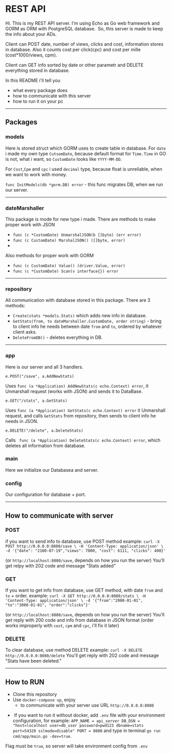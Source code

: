 # REST API
Hi. This is my REST API server. I'm using Echo as Go web framework and GORM as ORM with PostgreSQL database.
 So, this server is made to keep the info about your ADs. 
 
 Client can POST date, number of views, clicks and cost, information stores in database. Also it counts cost per click(cpc) and cost per mille (cost*1000/views, cpm).
 
 Client can GET info sorted by date or other parametr and DELETE everything stored in database.
 
In this README i'll tell you
- what every package does
- how to communicate with this server
- how to run it on your pc

_____
## Packages
### models
Here is stored struct which GORM uses to create table in database. 
For `date` i made my own type `CutsomDate`, because default format for `Time.Time` in GO is not, what i want, so `CustomDate` looks like `YYYY-MM-DD`.

For `Cost`,`Cpm` and `cpc` i used `decimal` type, because float is unreliable, when we want to work with money.

`func InitModels(db *gorm.DB) error` - this func migrates DB, when we run our server.
_____
### dateMarshaller
This package is mode for new type i made. There are methods to make proper work with JSON
- `func (c *CustomDate) UnmarshalJSON(b []byte) (err error)`
- `func (c CustomDate) MarshalJSON() ([]byte, error)`
- 
Also methods for proper work with GORM
- `func (c CustomDate) Value() (driver.Value, error)`
- `func (c *CustomDate) Scan(v interface{}) error`
_____
### repository
All communication with database stored in this package. There are 3 methods: 
- `Create(stats *models.Stats)` which adds new info in database.
- `GetStats(from, to dateMarshaller.CustomDate, order string)` - bring to client info he needs between date `from` and `to`, ordered by whatever client asks.
- `DeleteFromDB()` - deletes everything in DB.
_____
### app
Here is our server and all 3 handlers.
```golang
e.POST("/save", a.AddNewStats)
``` 
Uses `func (a *Application) AddNewStats(c echo.Context) error`, it Unmarshall request (works with JSON) and sends it to DataBase.
```golang
e.GET("/stats", a.GetStats)
``` 
Uses `func (a *Application) GetStats(c echo.Context) error` it Unmarshall request, and calls `GetStats` from repository, then sends to client info he needs in JSON.
```golang
e.DELETE("/delete", a.DeleteStats)
``` 
Calls ` func (a *Application) DeleteStats(c echo.Context) error`, which deletes all information from database.
### main
Here we initialize our Databasea and server.
### config
Our configuration for database + port.
___
## How to communicate with server
### POST
if you want to send info to database, use POST method 
example: 
`curl -X POST http://0.0.0.0:8080/save \
-H 'Content-Type: application/json' \
-d '{"date": "2100-07-19","views": 7000, "cost": 6111, "clicks": 400}'`

(or `http://localhost:8080/save`, depends on how you run the server)
You'll get relpy with 202 code and message "Stats added"
### GET
If you want to get info from database, use GET method, with date `from` and `to` + order.
example: `curl -X GET http://0.0.0.0:8080/stats \
-H 'Content-Type: application/json' \
-d '{"from":"2000-01-01", "to":"3000-01-01", "order":"clicks"}'` 

(or `http://localhost:8080/save`, depends on how you run the server)
You'll get reply with 200 code and info from database in JSON format (order works improperly with `cost`, `cpm` and `cpc`, i'll fix it later)
### DELETE
To clear database, use method DELETE
example: `curl -X DELETE http://0.0.0.0:8080/delete`
You'll get reply with 202 code and message "Stats have been deleted."
_____
## How to RUN
- Clone this repository
- Use `docker-compose up`, enjoy
    - to communicate with your server use URL `http://0.0.0.0:8080`
*  If you want to run it without docker, add `.env` file with your environment configuration, for example: `APP_NAME = api_server
DB_DSN = "host=localhost user=db_user password=pwd123 dbname=stats port=54320 sslmode=disable"
PORT = 8080` and type in terminal `go run cmd/app/main.go -dev=true`.

Flag must be `true`, so server will take environment config from `.env`
